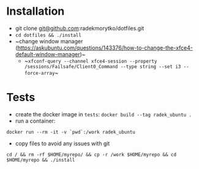 # Installation

* git clone git@github.com:radekmorytko/dotfiles.git
* `cd dotfiles && ./install`
* ~change window manager (https://askubuntu.com/questions/143376/how-to-change-the-xfce4-default-window-manager)~
  * ~`xfconf-query --channel xfce4-session --property /sessions/Failsafe/Client0_Command --type string --set i3 --force-array`~


# Tests

* create the docker image in `tests`: `docker build --tag radek_ubuntu .`
* run a container:
```
docker run --rm -it -v `pwd`:/work radek_ubuntu
```

* copy files to avoid any issues with git
```
cd / && rm -rf $HOME/myrepo/ && cp -r /work $HOME/myrepo && cd $HOME/myrepo && ./install
```
